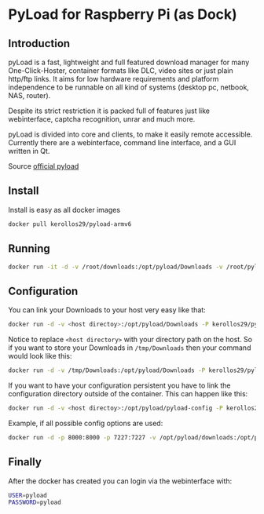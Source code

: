 PyLoad for Raspberry Pi (as Dock)
=========
Introduction
----
pyLoad is a fast, lightweight and full featured download manager for many One-Click-Hoster, container formats like DLC, video sites or just plain http/ftp links. It aims for low hardware requirements and platform independence to be runnable on all kind of systems (desktop pc, netbook, NAS, router).

Despite its strict restriction it is packed full of features just like webinterface, captcha recognition, unrar and much more.

pyLoad is divided into core and clients, to make it easily remote accessible. Currently there are a webinterface, command line interface, and a GUI written in Qt.

Source [official pyload]

Install
----
Install is easy as all docker images

```sh
docker pull kerollos29/pyload-armv6
```

Running
----

```sh
docker run -it -d -v /root/downloads:/opt/pyload/Downloads -v /root/pyload:/opt/pyload/pyload-config --name pyload -p 8000:8000 -p 9666:9666 kerollos29/pyload-armv6
```

Configuration
----
You can link your Downloads to your host very easy like that:

```sh
docker run -d -v <host directoy>:/opt/pyload/Downloads -P kerollos29/pyload-armv6
```
Notice to replace ```<host directory>``` with your directory path on the host. So if you want to store your Downloads in ```/tmp/Downloads``` then your command would look like this:

```sh
docker run -d -v /tmp/Downloads:/opt/pyload/Downloads -P kerollos29/pyload-armv6
```
If you want to have your configuration persistent you have to link the configuration directory outside of the container. This can happen like this:

```sh
docker run -d -v <host directoy>:/opt/pyload/pyload-config -P kerollos29/pyload-armv6
```

Example, if all possible config options are used:
```sh
docker run -d -p 8000:8000 -p 7227:7227 -v /opt/pyload/downloads:/opt/pyload/Downloads -v /opt/pyload/config:/opt/pyload/pyload-config --name pyload kerollos29/pyload-armv6
```


Finally
----
After the docker has created you can login via the webinterface with:

```sh
USER=pyload
PASSWORD=pyload
```


[official pyload]:http://pyload.org/

